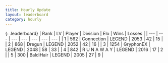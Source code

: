 ```yaml
---
title: Hourly Update
layout: leaderboard
category: hourly
---
```


{: .leaderboard}
| Rank | LV | Player | Division | Elo | Wins | Losses |
| --- | --- | --- | --- | --- | --- | --- |
| <span data-change="0">1</span> | 562 | <span title="ID: 539711">Connection</span> | LEGEND | <span data-change="0">2053</span> | <span data-change="0">42</span> | <span data-change="0">15</span> |
| <span data-change="0">2</span> | 868 | <span title="ID: 337810">Dregun</span> | LEGEND | <span data-change="0">2052</span> | <span data-change="0">42</span> | <span data-change="0">16</span> |
| <span data-change="0">3</span> | 1254 | <span title="ID: 315148">GryphonEX</span> | LEGEND | <span data-change="7">2048</span> | <span data-change="1">58</span> | <span data-change="0">33</span> |
| <span data-change="0">4</span> | 842 | <span title="ID: 66144">R U N A W A Y</span> | LEGEND | <span data-change="0">2016</span> | <span data-change="0">17</span> | <span data-change="0">2</span> |
| <span data-change="1">5</span> | 300 | <span title="ID: 374160">BaldiHair</span> | LEGEND | <span data-change="0">2005</span> | <span data-change="0">27</span> | <span data-change="0">9</span> |